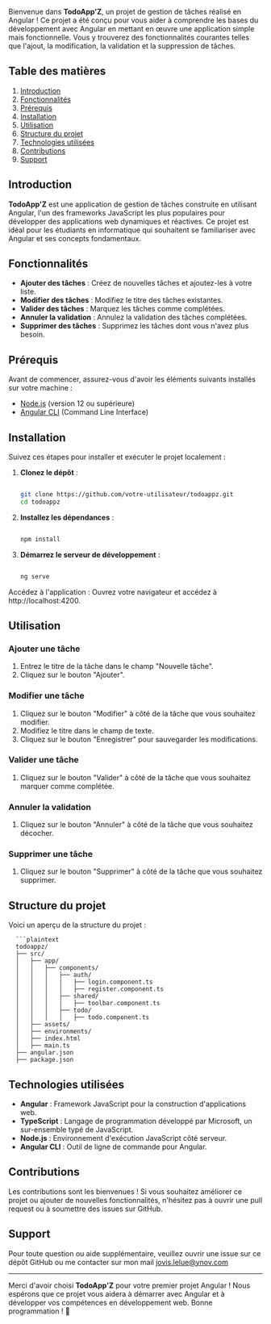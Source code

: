 Bienvenue dans **TodoApp'Z**, un projet de gestion de tâches réalisé en Angular ! Ce projet a été conçu pour vous aider à comprendre les bases du développement avec Angular en mettant en œuvre une application simple mais fonctionnelle. Vous y trouverez des fonctionnalités courantes telles que l'ajout, la modification, la validation et la suppression de tâches. 

## Table des matières

1. [Introduction](#introduction)
2. [Fonctionnalités](#fonctionnalités)
3. [Prérequis](#prérequis)
4. [Installation](#installation)
5. [Utilisation](#utilisation)
6. [Structure du projet](#structure-du-projet)
7. [Technologies utilisées](#technologies-utilisées)
8. [Contributions](#contributions)
9. [Support](#support)

## Introduction

**TodoApp'Z** est une application de gestion de tâches construite en utilisant Angular, l'un des frameworks JavaScript les plus populaires pour développer des applications web dynamiques et réactives. Ce projet est idéal pour les étudiants en informatique qui souhaitent se familiariser avec Angular et ses concepts fondamentaux.

## Fonctionnalités

- **Ajouter des tâches** : Créez de nouvelles tâches et ajoutez-les à votre liste.
- **Modifier des tâches** : Modifiez le titre des tâches existantes.
- **Valider des tâches** : Marquez les tâches comme complétées.
- **Annuler la validation** : Annulez la validation des tâches complétées.
- **Supprimer des tâches** : Supprimez les tâches dont vous n'avez plus besoin.

## Prérequis

Avant de commencer, assurez-vous d'avoir les éléments suivants installés sur votre machine :

- [Node.js](https://nodejs.org/) (version 12 ou supérieure)
- [Angular CLI](https://angular.io/cli) (Command Line Interface)

## Installation

Suivez ces étapes pour installer et exécuter le projet localement :

1. **Clonez le dépôt** :
   ```bash
   
   git clone https://github.com/votre-utilisateur/todoappz.git
   cd todoappz
   
2. **Installez les dépendances** :
    ```bash
    
    npm install

3. **Démarrez le serveur de développement** :
    ```bash
    
    ng serve

Accédez à l'application :
Ouvrez votre navigateur et accédez à http://localhost:4200.

## Utilisation

### Ajouter une tâche

1. Entrez le titre de la tâche dans le champ "Nouvelle tâche".
2. Cliquez sur le bouton "Ajouter".

### Modifier une tâche

1. Cliquez sur le bouton "Modifier" à côté de la tâche que vous souhaitez modifier.
2. Modifiez le titre dans le champ de texte.
3. Cliquez sur le bouton "Enregistrer" pour sauvegarder les modifications.

### Valider une tâche

1. Cliquez sur le bouton "Valider" à côté de la tâche que vous souhaitez marquer comme complétée.

### Annuler la validation

1. Cliquez sur le bouton "Annuler" à côté de la tâche que vous souhaitez décocher.

### Supprimer une tâche

1. Cliquez sur le bouton "Supprimer" à côté de la tâche que vous souhaitez supprimer.

## Structure du projet

Voici un aperçu de la structure du projet :

      ```plaintext
      todoappz/
      ├── src/
      │   ├── app/
      │   │   ├── components/
      │   │   │   ├── auth/
      │   │   │   │   ├── login.component.ts
      │   │   │   │   ├── register.component.ts
      │   │   │   ├── shared/
      │   │   │   │   ├── toolbar.component.ts
      │   │   │   ├── todo/
      │   │   │   │   ├── todo.component.ts
      │   ├── assets/
      │   ├── environments/
      │   ├── index.html
      │   ├── main.ts
      ├── angular.json
      ├── package.json

## Technologies utilisées

- **Angular** : Framework JavaScript pour la construction d'applications web.
- **TypeScript** : Langage de programmation développé par Microsoft, un sur-ensemble typé de JavaScript.
- **Node.js** : Environnement d'exécution JavaScript côté serveur.
- **Angular CLI** : Outil de ligne de commande pour Angular.

## Contributions

Les contributions sont les bienvenues ! Si vous souhaitez améliorer ce projet ou ajouter de nouvelles fonctionnalités, n'hésitez pas à ouvrir une pull request ou à soumettre des issues sur GitHub.

## Support

Pour toute question ou aide supplémentaire, veuillez ouvrir une issue sur ce dépôt GitHub ou me contacter sur mon mail jovis.lelue@ynov.com

---

Merci d'avoir choisi **TodoApp'Z** pour votre premier projet Angular ! Nous espérons que ce projet vous aidera à démarrer avec Angular et à développer vos compétences en développement web. Bonne programmation ! 🚀
